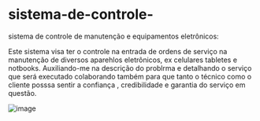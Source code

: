 # sistema-de-controle-
sistema de controle de manutenção e equipamentos eletrônicos:


Este sistema visa ter o controle na entrada de ordens de serviço na manutenção de diversos aparehlos eletrônicos, ex celulares tabletes e notbooks.
Auxiliando-me na descrição do problrma e detalhando o serviço que será executado colaborando também  para que tanto o técnico como o cliente posssa sentir a confiança , credibilidade e garantia do serviço em questão.


![image](https://github.com/THIAGO-PIXEL/sistema-de-controle-/assets/60179370/fb6c7a22-2733-4726-b89b-0c31a9d8de29)
